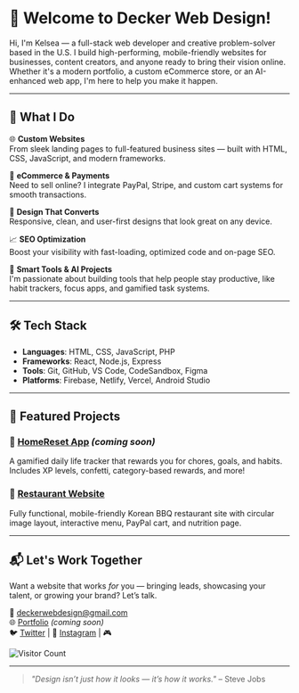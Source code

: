 # 👋 Welcome to Decker Web Design!

Hi, I'm Kelsea — a full-stack web developer and creative problem-solver based in the U.S. I build high-performing, mobile-friendly websites for businesses, content creators, and anyone ready to bring their vision online. Whether it's a modern portfolio, a custom eCommerce store, or an AI-enhanced web app, I'm here to help you make it happen.

---

## 🚀 What I Do

🌐 **Custom Websites**  
From sleek landing pages to full-featured business sites — built with HTML, CSS, JavaScript, and modern frameworks.

🛒 **eCommerce & Payments**  
Need to sell online? I integrate PayPal, Stripe, and custom cart systems for smooth transactions.

🎨 **Design That Converts**  
Responsive, clean, and user-first designs that look great on any device.

📈 **SEO Optimization**  
Boost your visibility with fast-loading, optimized code and on-page SEO.

🧠 **Smart Tools & AI Projects**  
I'm passionate about building tools that help people stay productive, like habit trackers, focus apps, and gamified task systems.

---

## 🛠️ Tech Stack

- **Languages**: HTML, CSS, JavaScript, PHP
- **Frameworks**: React, Node.js, Express
- **Tools**: Git, GitHub, VS Code, CodeSandbox, Figma
- **Platforms**: Firebase, Netlify, Vercel, Android Studio

---

## 📂 Featured Projects

### 🔧 [HomeReset App](https://github.com/deckerwebdesign) *(coming soon)*
A gamified daily life tracker that rewards you for chores, goals, and habits. Includes XP levels, confetti, category-based rewards, and more!

### 🍔 [Restaurant Website](https://github.com/deckerwebdesign)
Fully functional, mobile-friendly Korean BBQ restaurant site with circular image layout, interactive menu, PayPal cart, and nutrition page.


---

## 📬 Let's Work Together

Want a website that works *for* you — bringing leads, showcasing your talent, or growing your brand? Let’s talk.

📧 deckerwebdesign@gmail.com  
🌐 [Portfolio](https://deckerwebdesign.com) *(coming soon)*  
🐦 [Twitter](https://twitter.com/deckerwebdesign) | 📸 [Instagram](https://instagram.com/jadey_milady) | 🎮 

![Visitor Count](https://count.getloli.com/get/@deckerwebdesign?theme=rule34)



---

> *"Design isn’t just how it looks — it’s how it works."* – Steve Jobs
